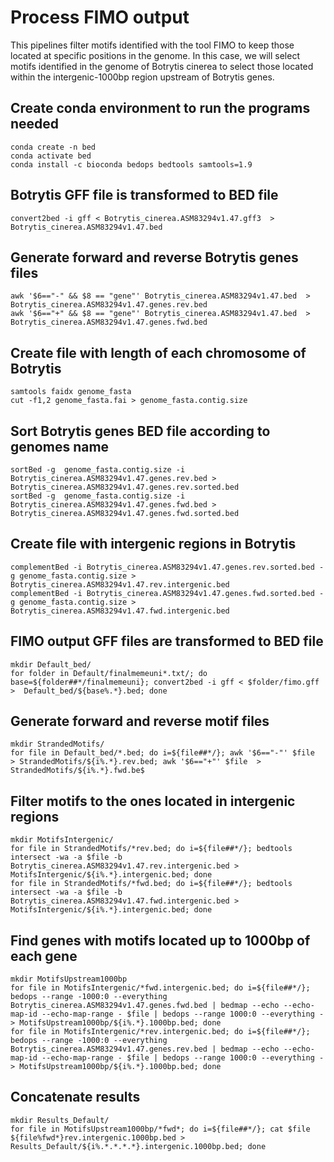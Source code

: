 # Process FIMO output

This pipelines filter motifs identified with the tool FIMO to keep those located at specific positions in the genome. In this case, we will select motifs identified in the genome of Botrytis cinerea to select those located within the intergenic-1000bp region upstream of Botrytis genes.

## Create conda environment to run the programs needed

```
conda create -n bed
conda activate bed
conda install -c bioconda bedops bedtools samtools=1.9
```  
## Botrytis GFF file is transformed to BED file

```
convert2bed -i gff < Botrytis_cinerea.ASM83294v1.47.gff3  > Botrytis_cinerea.ASM83294v1.47.bed
```

## Generate forward and reverse Botrytis genes files

```
awk '$6=="-" && $8 == "gene"' Botrytis_cinerea.ASM83294v1.47.bed  > Botrytis_cinerea.ASM83294v1.47.genes.rev.bed
awk '$6=="+" && $8 == "gene"' Botrytis_cinerea.ASM83294v1.47.bed  > Botrytis_cinerea.ASM83294v1.47.genes.fwd.bed
```

## Create file with length of each chromosome of Botrytis

```
samtools faidx genome_fasta
cut -f1,2 genome_fasta.fai > genome_fasta.contig.size
```

## Sort Botrytis genes BED file according to genomes name

```
sortBed -g  genome_fasta.contig.size -i Botrytis_cinerea.ASM83294v1.47.genes.rev.bed > Botrytis_cinerea.ASM83294v1.47.genes.rev.sorted.bed
sortBed -g  genome_fasta.contig.size -i Botrytis_cinerea.ASM83294v1.47.genes.fwd.bed > Botrytis_cinerea.ASM83294v1.47.genes.fwd.sorted.bed
```

## Create file with intergenic regions in Botrytis

```
complementBed -i Botrytis_cinerea.ASM83294v1.47.genes.rev.sorted.bed -g genome_fasta.contig.size > Botrytis_cinerea.ASM83294v1.47.rev.intergenic.bed
complementBed -i Botrytis_cinerea.ASM83294v1.47.genes.fwd.sorted.bed -g genome_fasta.contig.size > Botrytis_cinerea.ASM83294v1.47.fwd.intergenic.bed
```

## FIMO output GFF files are transformed to BED file

```
mkdir Default_bed/
for folder in Default/finalmemeuni*.txt/; do base=${folder##*/finalmemeuni}; convert2bed -i gff < $folder/fimo.gff >  Default_bed/${base%.*}.bed; done
```

## Generate forward and reverse motif files

```
mkdir StrandedMotifs/
for file in Default_bed/*.bed; do i=${file##*/}; awk '$6=="-"' $file  > StrandedMotifs/${i%.*}.rev.bed; awk '$6=="+"' $file  > StrandedMotifs/${i%.*}.fwd.be$
```

## Filter motifs to the ones located in intergenic regions

```
mkdir MotifsIntergenic/
for file in StrandedMotifs/*rev.bed; do i=${file##*/}; bedtools intersect -wa -a $file -b Botrytis_cinerea.ASM83294v1.47.rev.intergenic.bed > MotifsIntergenic/${i%.*}.intergenic.bed; done
for file in StrandedMotifs/*fwd.bed; do i=${file##*/}; bedtools intersect -wa -a $file -b Botrytis_cinerea.ASM83294v1.47.fwd.intergenic.bed > MotifsIntergenic/${i%.*}.intergenic.bed; done
```

## Find genes with motifs located up to 1000bp of each gene

```
mkdir MotifsUpstream1000bp
for file in MotifsIntergenic/*fwd.intergenic.bed; do i=${file##*/}; bedops --range -1000:0 --everything Botrytis_cinerea.ASM83294v1.47.genes.fwd.bed | bedmap --echo --echo-map-id --echo-map-range - $file | bedops --range 1000:0 --everything - > MotifsUpstream1000bp/${i%.*}.1000bp.bed; done
for file in MotifsIntergenic/*rev.intergenic.bed; do i=${file##*/}; bedops --range -1000:0 --everything Botrytis_cinerea.ASM83294v1.47.genes.rev.bed | bedmap --echo --echo-map-id --echo-map-range - $file | bedops --range 1000:0 --everything - > MotifsUpstream1000bp/${i%.*}.1000bp.bed; done
```

## Concatenate results

```
mkdir Results_Default/
for file in MotifsUpstream1000bp/*fwd*; do i=${file##*/}; cat $file ${file%fwd*}rev.intergenic.1000bp.bed > Results_Default/${i%.*.*.*.*}.intergenic.1000bp.bed; done
```
